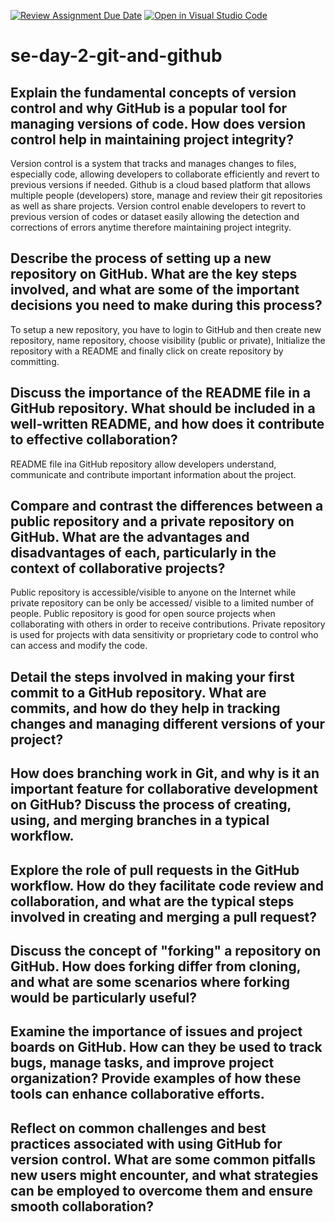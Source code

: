 [![Review Assignment Due Date](https://classroom.github.com/assets/deadline-readme-button-22041afd0340ce965d47ae6ef1cefeee28c7c493a6346c4f15d667ab976d596c.svg)](https://classroom.github.com/a/8wgCKhpZ)
[![Open in Visual Studio Code](https://classroom.github.com/assets/open-in-vscode-2e0aaae1b6195c2367325f4f02e2d04e9abb55f0b24a779b69b11b9e10269abc.svg)](https://classroom.github.com/online_ide?assignment_repo_id=18614002&assignment_repo_type=AssignmentRepo)
# se-day-2-git-and-github
## Explain the fundamental concepts of version control and why GitHub is a popular tool for managing versions of code. How does version control help in maintaining project integrity?
Version control is a system that tracks and manages changes to files, especially code, allowing developers to collaborate efficiently and revert to previous versions if needed.
Github is a cloud based platform that allows multiple people (developers) store, manage and review their git repositories as well as share projects.
Version control enable developers to revert to previous version of codes or dataset easily allowing the detection and corrections of errors anytime therefore maintaining project integrity.

## Describe the process of setting up a new repository on GitHub. What are the key steps involved, and what are some of the important decisions you need to make during this process?
To setup a new repository, you have to login to GitHub and then create new repository, name repository, choose visibility (public or private), Initialize the repository with a README and finally click on create repository by committing.
## Discuss the importance of the README file in a GitHub repository. What should be included in a well-written README, and how does it contribute to effective collaboration?
README file ina GitHub repository allow developers understand, communicate and contribute important information about the project.

## Compare and contrast the differences between a public repository and a private repository on GitHub. What are the advantages and disadvantages of each, particularly in the context of collaborative projects?
Public repository is accessible/visible to anyone on the Internet while private repository can be only be accessed/ visible to a limited number of people.
Public repository is good for open source projects when collaborating with others in order to receive contributions.
Private repository is used for projects with data sensitivity or proprietary code to control who can access and modify the code.

## Detail the steps involved in making your first commit to a GitHub repository. What are commits, and how do they help in tracking changes and managing different versions of your project?

## How does branching work in Git, and why is it an important feature for collaborative development on GitHub? Discuss the process of creating, using, and merging branches in a typical workflow.

## Explore the role of pull requests in the GitHub workflow. How do they facilitate code review and collaboration, and what are the typical steps involved in creating and merging a pull request?

## Discuss the concept of "forking" a repository on GitHub. How does forking differ from cloning, and what are some scenarios where forking would be particularly useful?

## Examine the importance of issues and project boards on GitHub. How can they be used to track bugs, manage tasks, and improve project organization? Provide examples of how these tools can enhance collaborative efforts.

## Reflect on common challenges and best practices associated with using GitHub for version control. What are some common pitfalls new users might encounter, and what strategies can be employed to overcome them and ensure smooth collaboration?
